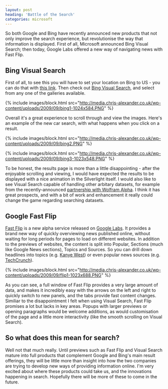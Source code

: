 ```yaml
---
layout: post
heading: 'Battle of the Search'
categories: microsoft
---
```


So both Google and Bing have recently announced new products that not only improve the search experience, but revolutionise the way that information is displayed. First of all, Microsoft announced Bing Visual Search; then today, Google Labs offered a new way of navigating news with Fast Flip.

## Bing Visual Search

First of all, to see this you will have to set your location on Bing to US - you can do that with [this link](http://www.bing.com/?scope=web&amp;setmkt=en-US&amp;setlang=SET_NULL&amp;uid=CD112CCD&amp;FORM=W5WA). Then check out [Bing Visual Search](http://www.bing.com/visualsearch), and select from any one of the galleries available.

{% include images/block.html src="http://media.chris-alexander.co.uk/wp-content/uploads/2009/09/bing1-1024x584.PNG" %}

Overall it's a great experience to scroll through and view the images. Here's an example of the new car search, with what happens when you click on a result.

 

{% include images/block.html src="http://media.chris-alexander.co.uk/wp-content/uploads/2009/09/bing2.PNG" %}

{% include images/block.html src="http://media.chris-alexander.co.uk/wp-content/uploads/2009/09/bing3-1023x548.PNG" %}

To be honest, the results page is more than a little disappointing - after the enjoyable scrolling and viewing, I would have expected the results to be displayed with a nice animation in the Silverlight itself. I would also like to see Visual Search capable of handling other arbitary datasets, for example from the recently-announced [partnership with Wolfram Alpha](http://www.techcrunch.com/2009/08/21/what-wolfram-alpha-really-did-this-summer-struck-a-deal-with-bing/). I think it has great prospects, and with a bit of work and enhancement it really could change the game regarding searching datasets.

## Google Fast Flip

[Fast Flip](http://fastflip.googlelabs.com/) is a new alpha service released on [Google Labs](http://googlelabs.com). It provides a brand new way of quickly overviewing news published online, without waiting for long periods for pages to load on different websites. In addition to the previews of websites, the content is split into Popular, Sections (much like Google News sections), Topics and Sources. So you can drill down headlines into topics (e.g. [Kanye West](http://fastflip.googlelabs.com/search?q=Kanye%20West)) or even popular news sources (e.g. [TechCrunch](http://fastflip.googlelabs.com/search?q=source:%22TechCrunch%22)).

 

{% include images/block.html src="http://media.chris-alexander.co.uk/wp-content/uploads/2009/09/flip1-1023x688.PNG" %}

As you can see, a full window of Fast Flip provides a very large amount of data, and makes it incredibly easy with the arrows on the left and right to quickly switch to new panels, and the tabs provide fast content changes. Similiar to the disappointment I felt when using Visual Search, Fast Flip promises a lot but lacks in key areas. Popups with larger previews or opening paragraphs would be welcome additions, as would customisation of the page and a little more interactivity (like the smooth scrolling on Visual Search).

## So what does this mean for search?

Well not that much really. Until previews such as Fast Flip and Visual Search mature into full products that complement Google and Bing's main result offerings, they will be little more than insight into how the two companies are trying to develop new ways of providing information online. I'm very excited about where these products could take us, and the innovations happening in search. Hopefully there will be more of these to come in the future. 
